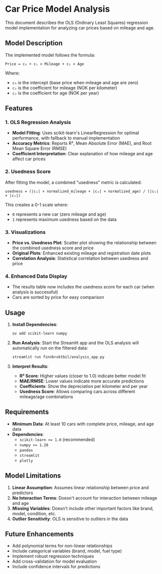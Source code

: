 # Car Price Model Analysis

This document describes the OLS (Ordinary Least Squares) regression model implementation for analyzing car prices based on mileage and age.

## Model Description

The implemented model follows the formula:
```
Price = c₀ + c₁ × Mileage + c₂ × Age
```

Where:
- `c₀` is the intercept (base price when mileage and age are zero)
- `c₁` is the coefficient for mileage (NOK per kilometer)
- `c₂` is the coefficient for age (NOK per year)

## Features

### 1. OLS Regression Analysis
- **Model Fitting**: Uses scikit-learn's LinearRegression for optimal performance, with fallback to manual implementation
- **Accuracy Metrics**: Reports R², Mean Absolute Error (MAE), and Root Mean Square Error (RMSE)
- **Coefficient Interpretation**: Clear explanation of how mileage and age affect car prices

### 2. Usedness Score
After fitting the model, a combined "usedness" metric is calculated:
```
usedness = (|c₁| × normalized_mileage + |c₂| × normalized_age) / (|c₁| + |c₂|)
```

This creates a 0-1 scale where:
- `0` represents a new car (zero mileage and age)
- `1` represents maximum usedness based on the data

### 3. Visualizations
- **Price vs. Usedness Plot**: Scatter plot showing the relationship between the combined usedness score and price
- **Original Plots**: Enhanced existing mileage and registration date plots
- **Correlation Analysis**: Statistical correlation between usedness and price

### 4. Enhanced Data Display
- The results table now includes the usedness score for each car (when analysis is successful)
- Cars are sorted by price for easy comparison

## Usage

1. **Install Dependencies**: 
   ```bash
   uv add scikit-learn numpy
   ```

2. **Run Analysis**: 
   Start the Streamlit app and the OLS analysis will automatically run on the filtered data:
   ```bash
   streamlit run finnbruktbil/analysis_app.py
   ```

3. **Interpret Results**:
   - **R² Score**: Higher values (closer to 1.0) indicate better model fit
   - **MAE/RMSE**: Lower values indicate more accurate predictions
   - **Coefficients**: Show the depreciation per kilometer and per year
   - **Usedness Score**: Allows comparing cars across different mileage/age combinations

## Requirements

- **Minimum Data**: At least 10 cars with complete price, mileage, and age data
- **Dependencies**: 
  - `scikit-learn >= 1.0` (recommended)
  - `numpy >= 1.20`
  - `pandas`
  - `streamlit`
  - `plotly`

## Model Limitations

1. **Linear Assumption**: Assumes linear relationship between price and predictors
2. **No Interaction Terms**: Doesn't account for interaction between mileage and age
3. **Missing Variables**: Doesn't include other important factors like brand, model, condition, etc.
4. **Outlier Sensitivity**: OLS is sensitive to outliers in the data

## Future Enhancements

- Add polynomial terms for non-linear relationships
- Include categorical variables (brand, model, fuel type)
- Implement robust regression techniques
- Add cross-validation for model evaluation
- Include confidence intervals for predictions